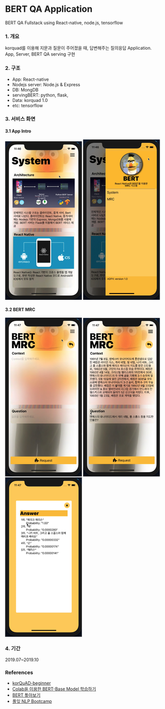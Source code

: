 # BERT QA Application
BERT QA Fullstack using React-native, node.js, tensorflow

### 1. 개요
korquad를 이용해 지문과 질문이 주어졌을 때, 답변해주는 질의응답 Application.  
App, Server, BERT QA serving 구현

### 2. 구조
- App: React-native 
- Nodejs server: Node.js & Express
- DB: MongDB
- servingBERT: python, flask, 
- Data: korquad 1.0
- etc: tensorflow

### 3. 서비스 화면 
#### 3.1 App Intro   
<div style="flex-direction: row;">
<img src="./images/app_system.png" width=250>
<img src="./images/app_nav.png" width=250>
</div>


#### 3.2 BERT MRC
<div style="flex-direction: row;">
<img src="./images/app_mrc_main.png" width=250>
<img src="./images/app_mrc_get_data.png" width=250>
<img src="./images/app_mrc_result.png" width=250>
</div>

### 4. 기간
2019.07~2019.10 

### References
- [korQuAD-beginner](https://github.com/graykode/KorQuAD-beginner)
- [Colab을 이용한 BERT-Base Model 학습하기](https://blog.nerdfactory.ai/2019/04/25/learn-bert-with-colab.html)
- [BERT 톺아보기](http://docs.likejazz.com/bert/)
- [풀잎 NLP Bootcamp](https://www.quantumdl.com/entry/12%EC%A3%BC%EC%B0%A82-BERT-Pre-training-of-Deep-Bidirectional-Transformers-for-Language-Understanding?category=691904)
